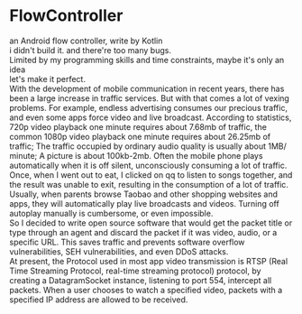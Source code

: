 # FlowController
an Android flow controller, write by Kotlin <br>
i didn't build it. and there're too many bugs.<br>
Limited by my programming skills and time constraints, maybe it's only an idea<br>
let's make it perfect.<br>
With the development of mobile communication in recent years, there has been a large increase in traffic services. But with that comes a lot of vexing problems. For example, endless advertising consumes our precious traffic, and even some apps force video and live broadcast. According to statistics, 720p video playback one minute requires about 7.68mb of traffic, the common 1080p video playback one minute requires about 26.25mb of traffic; The traffic occupied by ordinary audio quality is usually about 1MB/ minute; A picture is about 100kb-2mb.
Often the mobile phone plays automatically when it is off silent, unconsciously consuming a lot of traffic. Once, when I went out to eat, I clicked on qq to listen to songs together, and the result was unable to exit, resulting in the consumption of a lot of traffic. Usually, when parents browse Taobao and other shopping websites and apps, they will automatically play live broadcasts and videos. Turning off autoplay manually is cumbersome, or even impossible.<br>
So I decided to write open source software that would get the packet title or type through an agent and discard the packet if it was video, audio, or a specific URL. This saves traffic and prevents software overflow vulnerabilities, SEH vulnerabilities, and even DDoS attacks.<br>
At present, the Protocol used in most app video transmission is RTSP (Real Time Streaming Protocol, real-time streaming protocol) protocol, by creating a DatagramSocket instance, listening to port 554, intercept all packets. When a user chooses to watch a specified video, packets with a specified IP address are allowed to be received.<br>

